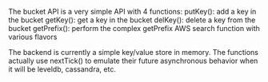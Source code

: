 The bucket API is a very simple API with 4 functions:
putKey(): add a key in the bucket
getKey(): get a key in the bucket
delKey(): delete a key from the bucket
getPrefix(): perform the complex getPrefix AWS search function with various flavors

The backend is currently a simple key/value store in memory. The functions actually use nextTick() to emulate their
future asynchronous behavior when it will be leveldb, cassandra, etc.



